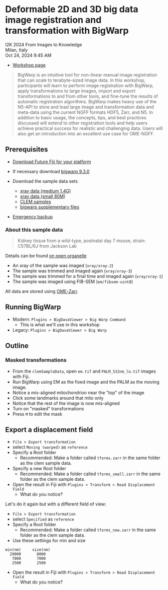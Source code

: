 # Deformable 2D and 3D big data image registration and transformation with BigWarp 

I2K 2024 From Images to Knowledge<br>
Milan, Italy<br>
Oct 24, 2024 9:45 AM<br>

* [Workshop page](https://events.humantechnopole.it/event/1/contributions/42/)


> BigWarp is an intuitive tool for non-linear manual image registration that can scale to terabyte-sized image data. In this
> workshop, participants will learn to perform image registration with BigWarp, apply transformations to large images, import and
> export transformations to and from other tools, and fine-tune the results of automatic registration algorithms. BigWarp makes
> heavy use of the N5-API to store and load large image and transformation data and meta-data using the current NGFF formats HDF5,
> Zarr, and N5. In addition to basic usage, the concepts, tips, and best practices discussed will extend to other registration
> tools and help users achieve practical success for realistic and challenging data. Users will also get an introduction into an
> excellent use case for OME-NGFF.

## Prerequisites

* [Download Future Fiji for your platform](https://downloads.imagej.net/fiji/future/)
* If necessary download [bigwarp 9.3.0](https://maven.scijava.org/service/local/repositories/releases/content/sc/fiji/bigwarp_fiji/9.3.0/bigwarp_fiji-9.3.0.jar)
* Download the sample data sets
    * [xray data (medium 1.4G)](https://figshare.com/s/408097a1651139088651)
    * [xray data (small 80M)](https://figshare.com/s/f7b2bdb6492678114fe4)
    * [CLEM samples](https://figshare.com/s/442b7686fe02a0839ef7)
    * [bigwarp supplementary files](https://figshare.com/s/4d95d3cf9ed9be123c1a)

 
 * [Emergency backup](https://figshare.com/s/322d3d456b4a67b947e9)

### About this sample data

>  Kidney tissue from a wild-type, postnatal day 7 mouse, strain: C57BL/6J from Jackson Lab

Details can be found [on open organelle](https://openorganelle.janelia.org/datasets/jrc_mus-kidney-3)

* An xray of the sample was imaged (`xray/xray-2`)
* The sample was trimmed and imaged again (`xray/xray-3`)
* The sample was trimmed for a final time and imaged again (`xray/xray-1`)
* The sample was imaged using FIB-SEM (`em/fibsem-uint8`)

All data are stored using [OME-Zarr](https://ngff.openmicroscopy.org/0.4/).


## Running BigWarp

* Modern: `Plugins > BigDavaViewer > Big Warp Command`
    * This is what we'll use in this workshop
* Legacy: `Plugins > BigDavaViewer > Big Warp`

## Outline


### Masked transformations

* From the `clemSampleData`, open `em.tif` and `PALM_532nm_lo.tif` images with Fiji.
* Run BigWarp using EM as the fixed image and the PALM as the moving image.
* Notice a mis-aligned mitochondrion near the "top" of the image
* Click some landmarks around that mito only
* Notice that the rest of the image is now mis-aligned
* Turn on "masked" transformations
* Press `M` to edit the mask


## Export a displacement field

* `File > Export transformation`
* select `Moving (warped)` as `reference`
* Specify a Root folder
    * Recommended: Make a folder called `tforms.zarr` in the same folder as the clem sample data.
* Specify a new Root folder
    * Recommended: Make a folder called `tforms_small.zarr` in the same folder as the clem sample data.
* Open the result in Fiji with `Plugins > Transform > Read Displacement Field` 
    * What do you notice?

Let's do it again but with a different field of view:

* `File > Export transformation`
* select `Specified` as `reference`
* Specify a Root folder
    * Recommended: Make a folder called `tforms_new.zarr` in the same folder as the clem sample data.
* Use these settings for min and size

```
min(nm)     size(nm)
  29000   	  8000
   7000	      7000
   2500	      2500

```

* Open the result in Fiji with `Plugins > Transform > Read Displacement Field` 
    * What do you notice?

